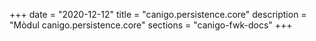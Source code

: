 +++
date        = "2020-12-12"
title       = "canigo.persistence.core"
description = "Mòdul canigo.persistence.core"
sections    = "canigo-fwk-docs"
+++